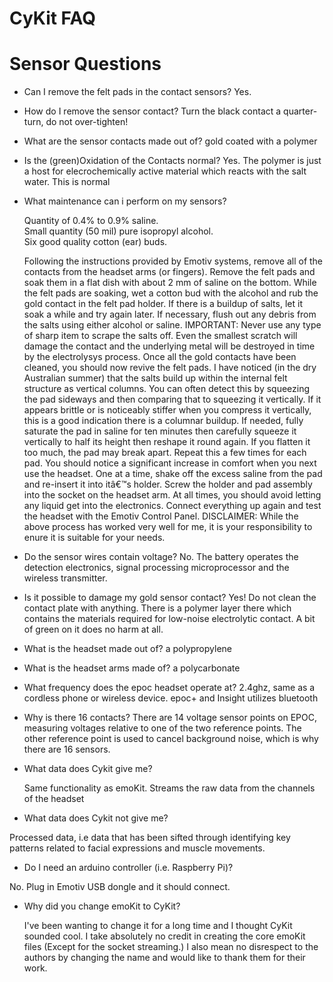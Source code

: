 CyKit FAQ
==========


Sensor Questions
================
* Can I remove the felt pads in the contact sensors?
   Yes.

* How do I remove the sensor contact?
   Turn the black contact a quarter-turn, do not over-tighten!

* What are the sensor contacts made out of?
   gold coated with a polymer

* Is the (green)Oxidation of the Contacts normal?
   Yes. The polymer is just a host for elecrochemically active material which reacts with the salt water. This is normal

* What maintenance can i perform on my sensors? 

  Quantity of 0.4% to 0.9% saline.<br>
  Small quantity (50 mil) pure isopropyl alcohol.<br>
 Six good quality cotton (ear) buds.<br>

   Following the instructions provided by Emotiv systems, remove all of the contacts from the headset arms (or fingers). Remove the
   felt pads and soak them in a flat dish with about 2 mm of saline on the bottom. While the felt pads are soaking, wet a cotton bud
   with the alcohol and rub the gold contact in the felt pad holder. If there is a buildup of salts, let it soak a while and try
   again later. If necessary, flush out any debris from the salts using either alcohol or saline. IMPORTANT: Never use any type of
   sharp item to scrape the salts off. Even the smallest scratch will damage the contact and the underlying metal will be destroyed
   in time by the electrolysys process. Once all the gold contacts have been cleaned, you should now revive the felt pads. I have
   noticed (in the dry Australian summer) that the salts build up within the internal felt structure as vertical columns. You can
   often detect this by squeezing the pad sideways and then comparing that to squeezing it vertically. If it appears brittle or is
   noticeably stiffer when you compress it vertically, this is a good indication there is a columnar buildup. If needed, fully
   saturate the pad in saline for ten minutes then carefully squeeze it vertically to half its height then reshape it round again.
   If you flatten it too much, the pad may break apart. Repeat this a few times for each pad. You should notice a significant
   increase in comfort when you next use the headset. One at a time, shake off the excess saline from the pad and re-insert it into
   itâ€™s holder. Screw the holder and pad assembly into the socket on the headset arm. At all times, you should avoid letting any
   liquid get into the electronics. Connect   everything up again and test the headset with the Emotiv Control Panel. DISCLAIMER:
   While the above process has worked very well for me, it is your responsibility to enure it is suitable for your needs.
   
   
* Do the sensor wires contain voltage?
  No. The battery operates the detection electronics, signal processing microprocessor and the wireless transmitter.

* Is it possible to damage my gold sensor contact?
 Yes! Do not clean the contact plate with anything. There is a polymer layer there which contains the materials required for low-noise electrolytic contact. A bit of green on it does no harm at all. 

* What is the headset made out of?
   a polypropylene

* What is the headset arms made of?
   a  polycarbonate

* What frequency does the epoc headset operate at?
   2.4ghz, same as a cordless phone or wireless device.
   epoc+ and Insight utilizes bluetooth
   

* Why is there 16 contacts?
   There are 14 voltage sensor points on EPOC, measuring voltages relative to one of the two reference points. The other reference     point is used to cancel background noise, which is why there are 16 sensors. 

* What data does Cykit give me?
  
  Same functionality as emoKit.
  Streams the raw data from the channels of the headset

* What data does Cykit not give me?

 Processed data, i.e data that has been sifted through identifying
  key patterns related to facial expressions and muscle movements.

* Do I need an arduino controller (i.e. Raspberry Pi)?

 No. Plug in Emotiv USB dongle and it should connect.

* Why did you change emoKit to CyKit?
  
   I've been wanting to change it for a long time and I thought
   CyKit sounded cool. I take absolutely no credit in creating the core 
   emoKit files (Except for the socket streaming.) I also mean no
   disrespect to the authors by changing the name and would like to 
   thank them for their work.

